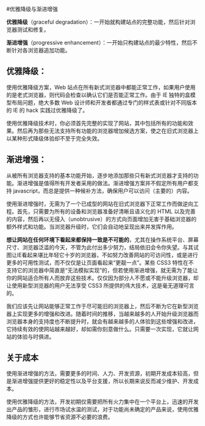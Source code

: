 #优雅降级与渐进增强


**优雅降级**（graceful degradation）：一开始就构建站点的完整功能，然后针对浏览器测试和修复。

**渐进增强**（progressive enhancement）：一开始只构建站点的最少特性，然后不断针对各浏览器追加功能。

## 优雅降级：

使用优雅降级方案，Web 站点在所有新式浏览器中都能正常工作，如果用户使用的是老式浏览器，则代码会检查以确认它们是否能正常工作。由于 IE 独特的盒模型布局问题，绝大多数 Web 设计师和开发者都通过专门的样式表或针对不同版本的 IE 的 hack 实践过优雅降级了。

使用优雅降级技术时，你必须首先完整的实现了网站，其中包括所有的功能和效果。然后再为那些无法支持所有功能的浏览器增加候选方案，使之在旧式浏览器上以某种形式降级体验却不至于完全失效。

## 渐进增强：

从被所有浏览器支持的基本功能开始，逐步地添加那些只有新式浏览器才支持的功能。渐进增强是值得所有开发者采用的做法。渐进增强方案并不假定所有用户都支持 javascript，而总是提供一种候补方法，确保用户可以访问（主要的）内容。

使用渐进增强时，无需为了一个已成型的网站在旧式浏览器下正常工作而做逆向工程。首先，只需要为所有的设备和浏览器准备好清晰且语义化的 HTML 以及完善的内容，然后再以无侵入（unobtrusive）的方式向页面增加无害于基础浏览器的额外样式和功能。当浏览器升级时，它们会自动地呈现出来并发挥作用。

**想让网站在任何环境下看起来都保持一致是不可能的**，尤其在操作系统平台、屏幕尺寸、浏览器泛滥的今天，不管为此付出多少努力，结局依旧会令你失望。与其试图让IE看起来堪比年轻它十岁的浏览器，不如努力改善网站的可访问性，或是进行更多的可用性测试，而不仅仅是让页面看起来“更靓一点”。某些 CSS3 特性在不支持它的浏览器中简直是“无法模拟实现”的，但若使用渐进增强，就无需为了能让你的网站适合所有人而放弃这些技术。仅仅因为部分人不愿或不能升级浏览器，却让使用新型浏览器的用户无法享受 CSS3 所提供的伟大技术，这是毫无道理可言的。

我们应该先让网站能够正常工作于尽可能旧的浏览器上，然后不断为它在新型浏览器上实现更多的增强和改进。随着时间的推移，当越来越多的人开始升级浏览器而浏览器本身的支持度也不断提升时，就会有越来越多的人体验到这些增强和改进，它持续有效的使网站越来越好，却如需你刻意做什么。只需要一次实现，它就让网站的体验与时俱进。

## 关于成本

使用渐进增强的方法，需要更多的时间、人力、开发资源，初期开发成本较高，但是渐进增强提供更好的稳定性以及平台支援，所以长期来说反而减少维护、开发成本。

使用优雅降级的方法，开发初期仅需要把所有火力集中在一个平台上，迅速的开发出产品​​的雏形，进行市场试水温的测试，对于功能尚未确定的产品来说，使用优雅降级的方式也许能够节省资源不必要的浪费。